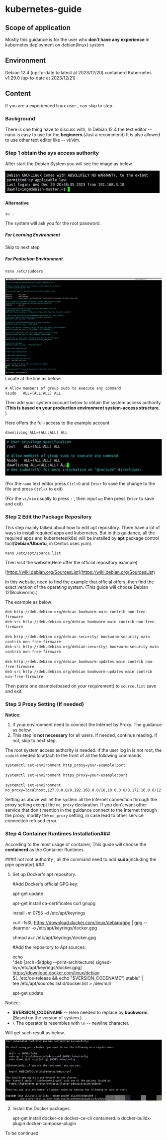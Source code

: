 # kubernetes-guide #

## Scope of application ##

Mostly this guidance is for the user who **don't have any experience** in kubernetes deployment on debian(linux) system 
## Environment ## 


Debian 12.4 (up-to-date to latest at 2023/12/20)
containerd
Kubernetes v1.29.0 (up-to-date at 2023/12/21)


## Content ##

If you are a experienced linux user , can skip to step .

### Background ###

There is one thing have to discuss with, In Debian 12.4 the text editor -- nano is easy to use for the **beginners**.(Just a recommend)
It is also allowed to use other text editor like -- vi/vim.

### Step 1 obtain the sys access authority ###

After start the Debian System you will see the image as below.

![image](./image-upload/1.jpg)

#### Alternative ####
    su -
The system will ask you for the root password.

##### For Learning Environment #####

Skip to next step

##### For Poduction Environment  #####

    nano /etc/sudoers
![image](./image-upload/2.jpg)
Locate at the line as below:

    # Allow members of group sudo to execute any command
	%sudo   ALL=(ALL:ALL) ALL

Then add your system account below to obtain the system access authority.
(**This is based on your production environment system-access structure**. )

Here offers the full-access to the example account.

	dawnliving ALL=(ALL:ALL) ALL

![image](./image-upload/3.jpg)

(For the `nano` text editor press `Ctrl+O` and `Enter` to save the change to the file and press `Ctrl+X` to exit)

(For the `vi/vim` usually to press `:` ,  then input `wq` then press `Enter` to save and exit)

### Step 2 Edit the Package Repository ###

This step mainly talked about how to edit apt repository. There have a lot of ways to install required apps and kubernetes. But in this guidance, all the required apps and kubernetes(k8s) will be installed by **apt** package control tool(**Debian/Ubuntu**, in Centos uses yum).

	nano /etc/apt/source.list

Then visit the website(Here offer the official repository example)

[https://wiki.debian.org/SourcesList](https://wiki.debian.org/SourcesList)

In this website, need to find the example that official offers, then find the exact version of the operating system.
(This guide will choose Debian 12(Bookworm).)

The example as below:

	deb http://deb.debian.org/debian bookworm main contrib non-free-firmware
	deb-src http://deb.debian.org/debian bookworm main contrib non-free-firmware

	deb http://deb.debian.org/debian-security/ bookworm-security main contrib non-free-firmware
	deb-src http://deb.debian.org/debian-security/ bookworm-security main contrib non-free-firmware
	
	deb http://deb.debian.org/debian bookworm-updates main contrib non-free-firmware
	deb-src http://deb.debian.org/debian bookworm-updates main contrib non-free-firmware


Then paste one example(based on your requirement) to `source.list` save and exit.

### Step 3 Proxy Setting (If needed) ###

**Notice**: 

1. If your environment need to connect the Internet by Proxy. The guidance as below.
2. This step is **not necessary** for all users. If needed, continue reading. If not, skip to next step.

The root system access authority is needed. If the user log in is not root, the `sudo` is needed to attach to the front of all the following commands.

	systemctl set-environment http_proxy=your-example:port

	systemctl set-environment https_proxy=your-example:port

	systemctl set-environment no_proxy=localhost,127.0.0.0/8,192.168.0.0/16,10.0.0.0/8,172.16.0.0/12

Setting as above will let the system all the Internet connection through the proxy setting except the `no_proxy` declaration. If you don't want other service that don't mention in the guidance connect to the Internet through the proxy, modify the `no_proxy` setting, in case lead to other service connection refused error.

### Step 4 Container Runtimes Installation###

According to the most usage of container, This guide will choose the **containerd** as the Container Runtimes.

###If not root authority , all the command need to add **sudo**(including the pipe operator).###

1. Set up Docker's apt repository.


    #Add Docker's official GPG key:
    
    apt-get update
    
    apt-get install ca-certificates curl gnupg
    
    install -m 0755 -d /etc/apt/keyrings
    
    curl -fsSL https://download.docker.com/linux/debian/gpg | gpg --dearmor -o /etc/apt/keyrings/docker.gpg
    
    chmod a+r /etc/apt/keyrings/docker.gpg
    
    #Add the repository to Apt sources:
    
    echo \
    "deb [arch=$(dpkg --print-architecture) signed-by=/etc/apt/keyrings/docker.gpg] https://download.docker.com/linux/debian \
    $(. /etc/os-release && echo "$VERSION_CODENAME") stable" | \
    tee /etc/apt/sources.list.d/docker.list > /dev/null
    
    apt-get update

	    
Notice:


- **$VERSION_CODENAME** -- Here needed to replace by **bookworm**. (Based on the version of system.)
- `\` The operator is resembles with `\n` -- newline character. 

Will get such result as below.

![image](./image-upload/5.jpg)

2. Install the Docker packages.


	apt-get install docker-ce docker-ce-cli containerd.io docker-buildx-plugin docker-compose-plugin

To be continued.